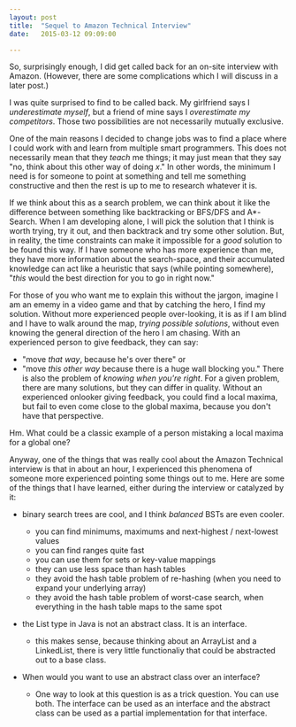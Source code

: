 ```yaml
---
layout: post
title:  "Sequel to Amazon Technical Interview"
date:   2015-03-12 09:09:00

---
```


So, surprisingly enough, I did get called back for an on-site interview with Amazon. (However, there are some complications which I will discuss in a later post.)

I was quite surprised to find to be called back. My girlfriend says I _underestimate myself_, but a friend of mine says I _overestimate my competitors_. Those two possibilities are not necessarily mutually exclusive.

One of the main reasons I decided to change jobs was to find a place where I could work with and learn from multiple smart programmers. This does not necessarily mean that they _teach_ me things; it may just mean that they say "no, think about this other way of doing _x_." In other words, the minimum I need is for someone to point at something and tell me something constructive and then the rest is up to me to research whatever it is. 

If we think about this as a search problem, we can think about it like the difference between something like backtracking or BFS/DFS and A*-Search. When I am developing alone, I will pick the solution that I think is worth trying, try it out, and then backtrack and try some other solution. But, in reality, the time constraints can make it impossible for a _good_ solution to be found this way. If I have someone who has more experience than me, they have more information about the search-space, and their accumulated knowledge can act like a heuristic that says (while pointing somewhere), "_this_  would the best direction for you to go in right now."

For those of you who want me to explain this without the jargon, imagine I am an ememy in a video game and that by catching the hero, I find my solution. Without more experienced people over-looking, it is as if I am blind and I have to walk around the map, _trying possible solutions_, without even knowing the general direction of the hero I am chasing. With an experienced person to give feedback, they can say:
* "move _that way_, because he's over there" or 
* "move _this other way_ because there is a huge wall blocking you." 
There is also the problem of _knowing when you're right_. For a given problem, there are many solutions, but they can differ in quality. Without an experienced onlooker giving feedback, you could find a local maxima, but fail to even come close to the global maxima, because you don't have that perspective.

Hm. What could be a classic example of a person mistaking a local maxima for a global one?

Anyway, one of the things that was really cool about the Amazon Technical interview is that in about an hour, I experienced this phenomena of someone more experienced pointing some things out to me. Here are some of the things that I have learned, either during the interview or catalyzed by it:

* binary search trees are cool, and I think _balanced_ BSTs are even cooler.
    * you can find minimums, maximums and next-highest / next-lowest values
    * you can find ranges quite fast
    * you can use them for sets or key-value mappings
    * they can use less space than hash tables
    * they avoid the hash table problem of re-hashing (when you need to expand your underlying array)
    * they avoid the hash table problem of worst-case search, when everything in the hash table maps to the same spot

* the List<T> type in Java is not an abstract class. It is an interface.
    * this makes sense, because thinking about an ArrayList and a LinkedList, there is very little functionaliy that could be abstracted out to a base class.

* When would you want to use an abstract class over an interface?
    * One way to look at this question is as a trick question. You can use both. The interface can be used as an interface and the abstract class can be used as a partial implementation for that interface.














